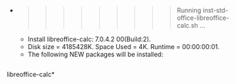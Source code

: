 * >>>>>>>>> Running inst-std-office-libreoffice-calc.sh ...
  * Install libreoffice-calc: 7.0.4.2 00(Build:2).
  * Disk size = 4185428K. Space Used = 4K. Runtime = 00:00:00:01.
  * The following NEW packages will be installed:
  ```bash
libreoffice-calc*
  ```
